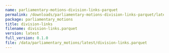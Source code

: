 ```yaml
---
name: parliamentary-motions-division-links-parquet
permalink: /downloads/parliamentary-motions-division-links-parquet/latest
package: parliamentary_motions
title: division-links
filename: division-links.parquet
version: latest
full_version: 0.1.0
file: /data/parliamentary_motions/latest/division-links.parquet
---
```

